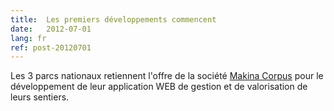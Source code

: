 ```yaml
---
title:  Les premiers développements commencent
date:   2012-07-01
lang: fr
ref: post-20120701
---
```


Les 3 parcs nationaux retiennent l'offre de la société <a href="https://makina-corpus.com/" target="_blank">Makina Corpus</a> pour le développement de leur application WEB de gestion et de valorisation de leurs sentiers.
